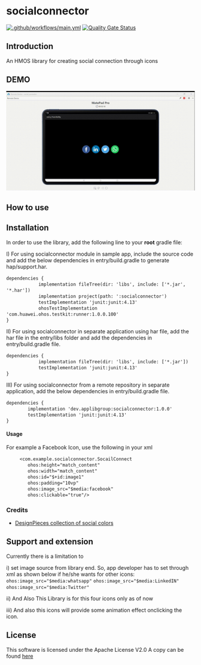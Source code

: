 socialconnector
=================
[![.github/workflows/main.yml](https://github.com/applibgroup/HMOS-SocialButtons/actions/workflows/main.yml/badge.svg)](https://github.com/applibgroup/HMOS-SocialButtons/actions/workflows/main.yml)
[![Quality Gate Status](https://sonarcloud.io/api/project_badges/measure?project=applibgroup_HMOS-SocialButtons&metric=alert_status)](https://sonarcloud.io/dashboard?id=applibgroup_HMOS-SocialButtons)

Introduction
------------
An HMOS library for creating social connection through icons

DEMO
----------
![](socialconnector.gif)

## How to use

## Installation
In order to use the library, add the following line to your **root** gradle file:

I) For using socialconnector module in sample app, include the source code and add the below dependencies in entry/build.gradle to generate hap/support.har.
```
dependencies {
            implementation fileTree(dir: 'libs', include: ['*.jar', '*.har'])
            implementation project(path: ':socialconnector')
            testImplementation 'junit:junit:4.13'
            ohosTestImplementation 'com.huawei.ohos.testkit:runner:1.0.0.100'
}
```
II) For using socialconnector in separate application using har file, add the har file in the entry/libs folder and add the dependencies in entry/build.gradle file.
```
dependencies {
            implementation fileTree(dir: 'libs', include: ['*.jar'])
            testImplementation 'junit:junit:4.13'
}
```
III) For using socialconnector from a remote repository in separate application, add the below dependencies in entry/build.gradle file.
```
dependencies {
        implementation 'dev.applibgroup:socialconnector:1.0.0'
        testImplementation 'junit:junit:4.13'
}
```

#### Usage
For example a Facebook Icon, use the following in your xml   
```    
     <com.example.socialconnector.SocailConnect
        ohos:height="match_content"
        ohos:width="match_content"
        ohos:id="$+id:image1"
        ohos:padding="10vp"
        ohos:image_src="$media:facebook"
        ohos:clickable="true"/>
```

### Credits 
* [DesignPieces collection of social colors](http://designpieces.com/2012/12/social-media-colours-hex-and-rgb/)

Support and extension
---------------------

Currently there is a limitation to

i) set image source  from library end. So, app developer has to set through xml as shown below if he/she wants for other icons:
`ohos:image_src="$media:whatsapp"`
`ohos:image_src="$media:LinkedIN"`
`ohos:image_src="$media:Twitter"`

ii) And Also This Library is for this four icons only as of now

iii) And also this icons will provide some animation effect onclicking the icon.


## License 
This software is licensed under the Apache License V2.0
A copy can be found [here](./LICENSE.md)
